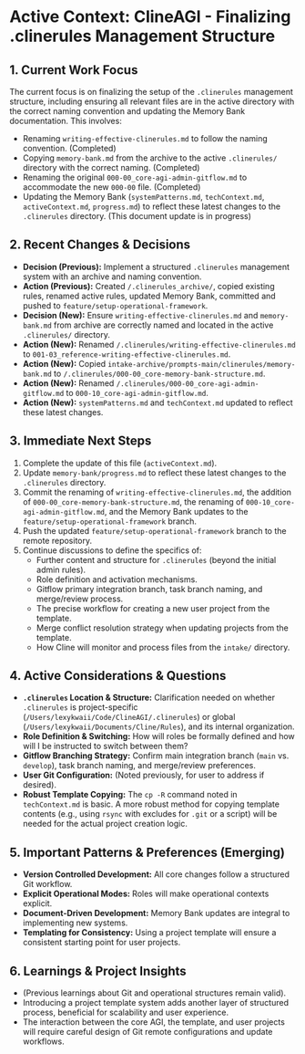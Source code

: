 # Active Context: ClineAGI - Finalizing .clinerules Management Structure

## 1. Current Work Focus
The current focus is on finalizing the setup of the `.clinerules` management structure, including ensuring all relevant files are in the active directory with the correct naming convention and updating the Memory Bank documentation. This involves:
-   Renaming `writing-effective-clinerules.md` to follow the naming convention. (Completed)
-   Copying `memory-bank.md` from the archive to the active `.clinerules/` directory with the correct naming. (Completed)
-   Renaming the original `000-00_core-agi-admin-gitflow.md` to accommodate the new `000-00` file. (Completed)
-   Updating the Memory Bank (`systemPatterns.md`, `techContext.md`, `activeContext.md`, `progress.md`) to reflect these latest changes to the `.clinerules` directory. (This document update is in progress)

## 2. Recent Changes & Decisions
-   **Decision (Previous):** Implement a structured `.clinerules` management system with an archive and naming convention.
-   **Action (Previous):** Created `/.clinerules_archive/`, copied existing rules, renamed active rules, updated Memory Bank, committed and pushed to `feature/setup-operational-framework`.
-   **Decision (New):** Ensure `writing-effective-clinerules.md` and `memory-bank.md` from archive are correctly named and located in the active `.clinerules/` directory.
-   **Action (New):** Renamed `/.clinerules/writing-effective-clinerules.md` to `001-03_reference-writing-effective-clinerules.md`.
-   **Action (New):** Copied `intake-archive/prompts-main/clinerules/memory-bank.md` to `/.clinerules/000-00_core-memory-bank-structure.md`.
-   **Action (New):** Renamed `/.clinerules/000-00_core-agi-admin-gitflow.md` to `000-10_core-agi-admin-gitflow.md`.
-   **Action (New):** `systemPatterns.md` and `techContext.md` updated to reflect these latest changes.

## 3. Immediate Next Steps
1.  Complete the update of this file (`activeContext.md`).
2.  Update `memory-bank/progress.md` to reflect these latest changes to the `.clinerules` directory.
3.  Commit the renaming of `writing-effective-clinerules.md`, the addition of `000-00_core-memory-bank-structure.md`, the renaming of `000-10_core-agi-admin-gitflow.md`, and the Memory Bank updates to the `feature/setup-operational-framework` branch.
4.  Push the updated `feature/setup-operational-framework` branch to the remote repository.
5.  Continue discussions to define the specifics of:
    -   Further content and structure for `.clinerules` (beyond the initial admin rules).
    -   Role definition and activation mechanisms.
    -   Gitflow primary integration branch, task branch naming, and merge/review process.
    -   The precise workflow for creating a new user project from the template.
    -   Merge conflict resolution strategy when updating projects from the template.
    -   How Cline will monitor and process files from the `intake/` directory.

## 4. Active Considerations & Questions
-   **`.clinerules` Location & Structure:** Clarification needed on whether `.clinerules` is project-specific (`/Users/lexykwaii/Code/ClineAGI/.clinerules`) or global (`/Users/lexykwaii/Documents/Cline/Rules`), and its internal organization.
-   **Role Definition & Switching:** How will roles be formally defined and how will I be instructed to switch between them?
-   **Gitflow Branching Strategy:** Confirm main integration branch (`main` vs. `develop`), task branch naming, and merge/review preferences.
-   **User Git Configuration:** (Noted previously, for user to address if desired).
-   **Robust Template Copying:** The `cp -R` command noted in `techContext.md` is basic. A more robust method for copying template contents (e.g., using `rsync` with excludes for `.git` or a script) will be needed for the actual project creation logic.

## 5. Important Patterns & Preferences (Emerging)
-   **Version Controlled Development:** All core changes follow a structured Git workflow.
-   **Explicit Operational Modes:** Roles will make operational contexts explicit.
-   **Document-Driven Development:** Memory Bank updates are integral to implementing new systems.
-   **Templating for Consistency:** Using a project template will ensure a consistent starting point for user projects.

## 6. Learnings & Project Insights
-   (Previous learnings about Git and operational structures remain valid).
-   Introducing a project template system adds another layer of structured process, beneficial for scalability and user experience.
-   The interaction between the core AGI, the template, and user projects will require careful design of Git remote configurations and update workflows.
